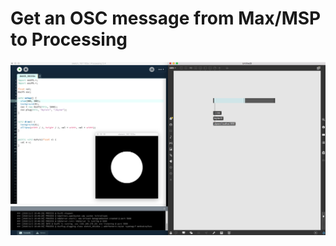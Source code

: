 # Get an OSC message from Max/MSP to Processing

![](https://github.com/hanswillem/max_to_processing_osc/blob/master/screenshot.png)
